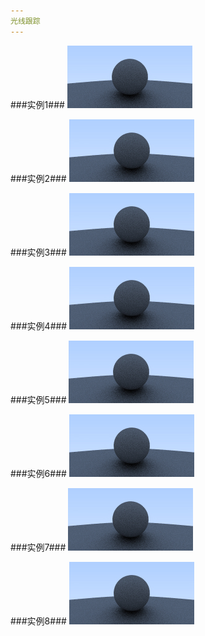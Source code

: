 ```yaml
---
光线跟踪
---
```

###实例1###
![image](https://raw.githubusercontent.com/MYOUTCR/RayTracing/master/RayTracing/RayTracing/example08.jpg)

###实例2###
![image](https://raw.githubusercontent.com/MYOUTCR/RayTracing/master/RayTracing/RayTracing/example08.jpg)

###实例3###
![image](https://raw.githubusercontent.com/MYOUTCR/RayTracing/master/RayTracing/RayTracing/example08.jpg)

###实例4###
![image](https://raw.githubusercontent.com/MYOUTCR/RayTracing/master/RayTracing/RayTracing/example08.jpg)

###实例5###
![image](https://raw.githubusercontent.com/MYOUTCR/RayTracing/master/RayTracing/RayTracing/example08.jpg)

###实例6###
![image](https://raw.githubusercontent.com/MYOUTCR/RayTracing/master/RayTracing/RayTracing/example08.jpg)

###实例7###
![image](https://raw.githubusercontent.com/MYOUTCR/RayTracing/master/RayTracing/RayTracing/example08.jpg)

###实例8###
![image](https://raw.githubusercontent.com/MYOUTCR/RayTracing/master/RayTracing/RayTracing/example08.jpg)
